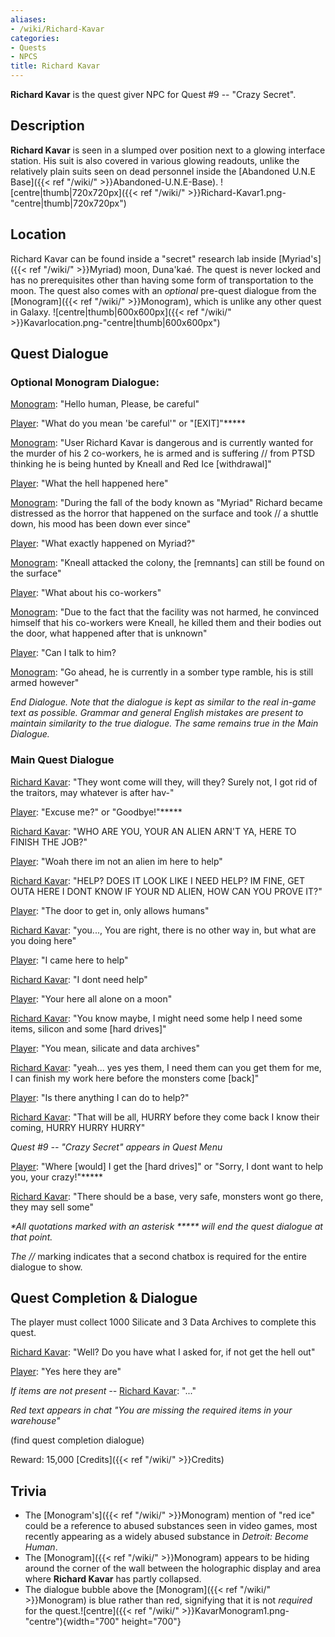 ```yaml
---
aliases:
- /wiki/Richard-Kavar
categories:
- Quests
- NPCS
title: Richard Kavar
---
```


**Richard Kavar** is the quest giver NPC for Quest #9 -- "Crazy Secret".

## Description

**Richard Kavar** is seen in a slumped over position next to a glowing interface station. His suit is also covered in various glowing readouts, unlike the relatively plain suits seen on dead personnel inside the [Abandoned U.N.E Base]({{< ref "/wiki/" >}}Abandoned-U.N.E-Base). ![centre|thumb|720x720px]({{< ref "/wiki/" >}}Richard-Kavar1.png-"centre|thumb|720x720px")

## Location

Richard Kavar can be found inside a "secret" research lab inside [Myriad's]({{< ref "/wiki/" >}}Myriad) moon, Duna'kaé. The quest is never locked and has no prerequisites other than having some form of transportation to the moon. The quest also comes with an _optional_ pre-quest dialogue from the [Monogram]({{< ref "/wiki/" >}}Monogram), which is unlike any other quest in Galaxy. ![centre|thumb|600x600px]({{< ref "/wiki/" >}}Kavarlocation.png-"centre|thumb|600x600px")

## Quest Dialogue 

### Optional Monogram Dialogue: 

<u>Monogram</u>: "Hello human, Please, be careful"

<u>Player</u>: "What do you mean 'be careful'" or "[EXIT]"*****

<u>Monogram</u>: "User Richard Kavar is dangerous and is currently wanted for the murder of his 2 co-workers, he is armed and is suffering // from PTSD thinking he is being hunted by Kneall and Red Ice [withdrawal]"

<u>Player</u>: "What the hell happened here"

<u>Monogram</u>: "During the fall of the body known as "Myriad" Richard became distressed as the horror that happened on the surface and took // a shuttle down, his mood has been down ever since"

<u>Player</u>: "What exactly happened on Myriad?"

<u>Monogram</u>: "Kneall attacked the colony, the [remnants] can still be found on the surface"

<u>Player</u>: "What about his co-workers"

<u>Monogram</u>: "Due to the fact that the facility was not harmed, he convinced himself that his co-workers were Kneall, he killed them and their bodies out the door, what happened after that is unknown"

<u>Player</u>: "Can I talk to him?

<u>Monogram</u>: "Go ahead, he is currently in a somber type ramble, his is still armed however"

_End Dialogue. Note that the dialogue is kept as similar to the real in-game text as possible. Grammar and general English mistakes are present to maintain similarity to the true dialogue. The same remains true in the Main Dialogue._

### Main Quest Dialogue 

<u>Richard Kavar</u>: "They wont come will they, will they? Surely not, I got rid of the traitors, may whatever is after hav-"

<u>Player</u>: "Excuse me?" or "Goodbye!"*****

<u>Richard Kavar</u>: "WHO ARE YOU, YOUR AN ALIEN ARN'T YA, HERE TO FINISH THE JOB?"

<u>Player</u>: "Woah there im not an alien im here to help"

<u>Richard Kavar</u>: "HELP? DOES IT LOOK LIKE I NEED HELP? IM FINE, GET OUTA HERE I DONT KNOW IF YOUR ND ALIEN, HOW CAN YOU PROVE IT?"

<u>Player</u>: "The door to get in, only allows humans"

<u>Richard Kavar</u>: "you..., You are right, there is no other way in, but what are you doing here"

<u>Player</u>: "I came here to help"

<u>Richard Kavar</u>: "I dont need help"

<u>Player</u>: "Your here all alone on a moon"

<u>Richard Kavar</u>: "You know maybe, I might need some help I need some items, silicon and some [hard drives]"

<u>Player</u>: "You mean, silicate and data archives"

<u>Richard Kavar</u>: "yeah... yes yes them, I need them can you get them for me, I can finish my work here before the monsters come [back]"

<u>Player</u>: "Is there anything I can do to help?"

<u>Richard Kavar</u>: "That will be all, HURRY before they come back I know their coming, HURRY HURRY HURRY"

_Quest #9 -- "Crazy Secret" appears in Quest Menu_

<u>Player</u>: "Where [would] I get the [hard drives]" or "Sorry, I dont want to help you, your crazy!"*****

<u>Richard Kavar</u>: "There should be a base, very safe, monsters wont go there, they may sell some"

_*All quotations marked with an asterisk ***** will end the quest dialogue at that point._

_The //_ marking indicates that a second chatbox is required for the entire dialogue to show.

## Quest Completion & Dialogue 

The player must collect 1000 Silicate and 3 Data Archives to complete this quest.

<u>Richard Kavar</u>: "Well? Do you have what I asked for, if not get the hell out"

<u>Player</u>: "Yes here they are"

_If items are not present --_ <u>Richard Kavar</u>: "..."

_Red text appears in chat "You are missing the required items in your warehouse"_

(find quest completion dialogue)

Reward: 15,000 [Credits]({{< ref "/wiki/" >}}Credits)

## Trivia

- The [Monogram's]({{< ref "/wiki/" >}}Monogram) mention of "red ice" could be a reference to abused substances seen in video games, most recently appearing as a widely abused substance in _Detroit: Become Human_.
- The [Monogram]({{< ref "/wiki/" >}}Monogram) appears to be hiding around the corner of the wall between the holographic display and area where **Richard Kavar** has partly collapsed.
- The dialogue bubble above the [Monogram]({{< ref "/wiki/" >}}Monogram) is blue rather than red, signifying that it is not _required_ for the quest.![centre]({{< ref "/wiki/" >}}KavarMonogram1.png-"centre"){width="700" height="700"}